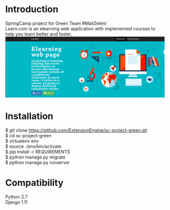 # Introduction
SpringCamp project for Green Team #MaliZeleni <br />
Learn.com is an elearning web application with implemented courses to help you learn better and faster. <br />
![myimage-alt-tag](/static/img/homepage.png)

# Installation
$ git clone https://github.com/ExtensionEngine/sc-project-green.git <br />
$ cd sc-project-green <br />
$ virtualenv env <br />
$ source ./env/bin/activate <br />
$ pip install -r REQUIREMENTS <br />
$ python manage.py migrate <br />
$ python manage.py runserver

# Compatibility
Python 2.7 <br />
Django 1.11
